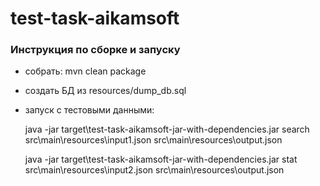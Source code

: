# test-task-aikamsoft

### Инструкция по сборке и запуску
- собрать: mvn clean package
- создать БД из resources/dump_db.sql
- запуск с тестовыми данными:

  java -jar target\test-task-aikamsoft-jar-with-dependencies.jar search src\main\resources\input1.json src\main\resources\output.json

  java -jar target\test-task-aikamsoft-jar-with-dependencies.jar stat src\main\resources\input2.json src\main\resources\output.json
